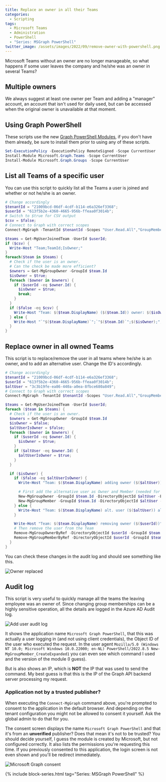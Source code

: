 ```yaml
---
title: Replace an owner in all their Teams
categories:
  - Scripting
tags:
  - Microsoft Teams
  - Administration
  - PowerShell
  - "Series: MSGraph PowerShell"
twitter_image: /assets/images/2022/09/remove-owner-with-powershell.png
---
```


Microsoft Teams without an owner are no longer manageable, so what happens if some user leaves the company and he/she was an owner in several Teams?

<!--more-->

## Multiple owners

We always suggest at least one owner per Team and adding a "manager" account, an account that isn't used for daily used, but can be accessed when the original owner is unavailable at that moment.

## Using Graph PowerShell

These scripts use the new [Graph PowerShell Modules](https://docs.microsoft.com/en-us/powershell/microsoftgraph/get-started?view=graph-powershell-1.0), if you don't have them already, be sure to install them prior to using any of these scripts.

```powershell
Set-ExecutionPolicy -ExecutionPolicy RemoteSigned -Scope CurrentUser 
Install-Module Microsoft.Graph.Teams -Scope CurrentUser 
Install-Module Microsoft.Graph.Groups -Scope CurrentUser
```

## List all Teams of a specific user

You can use this script to quickly list all the Teams a user is joined and whether or not he/she is an owner.

```powershell
# Change accordingly
$tenantId = "21009bcd-06df-4cdf-b114-e6a326ef3368";
$userId = "613f5b2e-4360-4665-956b-ffeaa0f3014b";
# Switch to $true for CSV output
$csv = $false;
# Connect to Graph with correct scopes
Connect-MgGraph -TenantId $tenantId -Scopes "User.Read.All","GroupMember.ReadWrite.All"

$teams = Get-MgUserJoinedTeam -UserId $userId;
if ($csv) {
  Write-Host "Team;TeamId;IsOwner;"
}
foreach($team in $teams) {
  # Check if the user is an owner.
  # Can the check be made more efficient?
  $owners = Get-MgGroupOwner -GroupId $team.Id
  $isOwner = $true;
  foreach ($owner in $owners) {
    if ($userId -eq $owner.Id) {
      $isOwner = $true;
      break;
    }
  }
  if ($false -eq $csv) {
    Write-Host "Team: $($team.DisplayName) ($($team.Id)) owner: $($isOwner)"
  } else {
    Write-Host "`"$($team.DisplayName)`";`"$($team.Id)`";$($isOwner);";
  }
}
```

## Replace owner in all owned Teams

This script is to replace/remove the user in all teams where he/she is an owner, and to add an alternative user. Change the ID's accordingly.

```powershell
# Change accordingly
$tenantId = "21009bcd-06df-4cdf-b114-e6a326ef3368";
$userId = "613f5b2e-4360-4665-956b-ffeaa0f3014b";
$altUser = "3c3b19fe-ea86-440a-a0ea-8fbce680a849";
# Connect to Graph with correct scopes
Connect-MgGraph -TenantId $tenantId -Scopes "User.Read.All","GroupMember.ReadWrite.All"

$teams = Get-MgUserJoinedTeam -UserId $userId;
foreach ($team in $teams) {
  # Check if the user is an owner.
  $owners = Get-MgGroupOwner -GroupId $team.Id
  $isOwner = $false;
  $altUserIsOwner = $false;
  foreach ($owner in $owners) {
    if ($userId -eq $owner.Id) {
      $isOwner = $true;
    }
    if ($altUser -eq $owner.Id) {
      $altUserIsOwner = $true;
    }
  }

  if ($isOwner) {
    if ($false -eq $altUserIsOwner) {
      Write-Host "Team: $($team.DisplayName) adding owner ($($altUser))";

      # First add the alternative user as Owner and Member (needed for Teams...)
      New-MgGroupOwner -GroupId $team.Id -DirectoryObjectId $altUser -ErrorAction SilentlyContinue
      New-MgGroupMember -GroupId $team.Id -DirectoryObjectId $altUser -ErrorAction SilentlyContinue
    } else {
      Write-Host "Team: $($team.DisplayName) alt. user ($($altUser)) already an owner";
    }

    Write-Host "Team: $($team.DisplayName) removing owner ($($userId))";
    # Then remove the user from the Team
    Remove-MgGroupOwnerByRef -DirectoryObjectId $userId -GroupId $team.Id -ErrorAction SilentlyContinue
    Remove-MgGroupMemberByRef -DirectoryObjectId $userId -GroupId $team.Id -ErrorAction SilentlyContinue
  }
}
```

You can check these changes in the audit log and should see something like this.

![Owner replaced](/assets/images/2022/09/remove-owner-with-powershell.png)

## Audit log

This script is very useful to quickly manage all the teams the leaving employee was an owner of. Since changing group memberships can be a highly sensitive operation, all the details are logged in the Azure AD Audit log.

![Add user audit log](/assets/images/2022/09/add-user-audit-log.png)

It shows the application name `Microsoft Graph PowerShell`, that this was actually a user logging in (and not using client credentials), the Object ID of the user who executed the request. In the user agent `Mozilla/5.0 (Windows NT 10.0; Microsoft Windows 10.0.22000; en-NL) PowerShell/2022.8.5 New-MgGroupMember_CreateExpanded1` you can even see which command I used and the version of the module (I guess).

But is also shows an IP, which is **NOT** the IP that was used to send the command. My best guess is that this is the IP of the Graph API backend server processing my request.

### Application not by a trusted publisher?

When executing the `Connect-MgGraph` command above, you're prompted to consent to the application in the default browser. And depending on the tenant configuration you might not be allowed to consent it yourself. Ask the global admin to do that for you.

The consent screen displays the name `Microsoft Graph PowerShell` and that it's from an **unverified** publisher? Does that mean it's not to be trusted? You should decide yourself, I guess the module is created by Microsoft, but not configured correctly.
It also lists the permissions you're requesting this time. If you previously consented to this application, the login screen is not even shown and you'll be redirect immediately.

![Microsoft Graph consent](/assets/images/2022/09/graph-powershell-consent.png)

{% include block-series.html tag="Series: MSGraph PowerShell" %}
